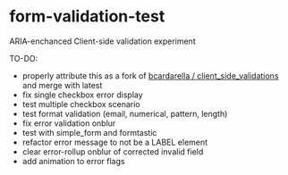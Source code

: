 form-validation-test
====================

ARIA-enchanced Client-side validation experiment

TO-DO:

* properly attribute this as a fork of <a href="https://github.com/bcardarella/client_side_validations">bcardarella / client_side_validations</a> and merge with latest
* fix single checkbox error display
* test multiple checkbox scenario
* test format validation (email, numerical, pattern, length)
* fix error validation onblur
* test with simple_form and formtastic
* refactor error message to not be a LABEL element
* clear error-rollup onblur of corrected invalid field
* add animation to error flags
